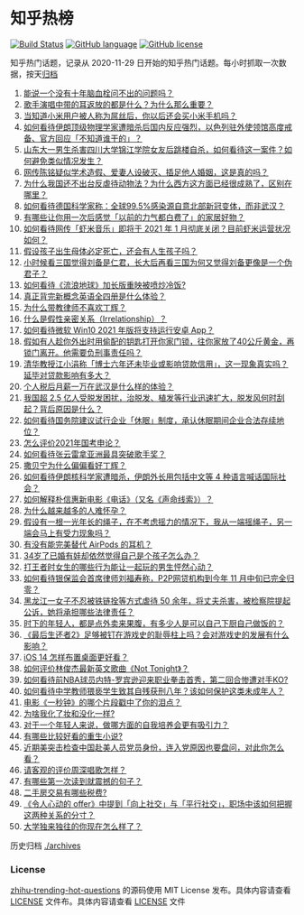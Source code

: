 # 知乎热榜
[![Build Status](https://github.com/ToWeLong/zhihu-hot-questions/workflows/CI/badge.svg)](https://github.com/ToWeLong/zhihu-hot-questions/actions)
[![GitHub language](https://img.shields.io/badge/language-golang-orange.svg)](https://golang.org/)
[![GitHub license](https://img.shields.io/github/license/ToWeLong/zhihu-hot-questions)](https://github.com/ToWeLong/zhihu-hot-questions/blob/main/LICENSE)

知乎热门话题，记录从 2020-11-29 日开始的知乎热门话题。每小时抓取一次数据，按天[归档](./archives)

<!-- BEGIN -->
1. [能说一个没有十年脑血栓问不出的问题吗？](https://www.zhihu.com/question/429477716) 
1. [歌手演唱中带的耳返放的都是什么？为什么那么重要？](https://www.zhihu.com/question/22696366) 
1. [当知道小米用户被人称为屌丝后，你以后还会买小米手机吗？](https://www.zhihu.com/question/432238054) 
1. [如何看待伊朗顶级物理学家遭暗杀后国内反应强烈，以色列驻外使领馆高度戒备、官方回应「不知道谁干的」？](https://www.zhihu.com/question/432529273) 
1. [山东大一男生杀害四川大学锦江学院女友后跳楼自杀，如何看待这一案件？如何避免类似情况发生？](https://www.zhihu.com/question/432578450) 
1. [网传陈铭疑似学术造假、爱妻人设破灭、插足他人婚姻，这是真的吗？](https://www.zhihu.com/question/432658686) 
1. [为什么我国还不出台反虐待动物法？为什么西方这方面已经很成熟了，区别在哪里？](https://www.zhihu.com/question/432402706) 
1. [如何看待德国科学家称：全球99.5%感染源自意北部新冠变体，而非武汉？](https://www.zhihu.com/question/432624492) 
1. [有哪些让你用一次后感觉「以前的力气都白费了」的家居好物？](https://www.zhihu.com/question/420760487) 
1. [如何看待网传「虾米音乐」即将于 2021 年 1 月彻底关闭？目前虾米运营状况如何？](https://www.zhihu.com/question/432581731) 
1. [假设孩子出生母体必定死亡，还会有人生孩子吗？](https://www.zhihu.com/question/431166272) 
1. [小时候看三国觉得刘备是仁君，长大后再看三国为何又觉得刘备更像是一个伪君子？](https://www.zhihu.com/question/290387649) 
1. [如何看待《流浪地球》加长版重映被喷炒冷饭?](https://www.zhihu.com/question/432088729) 
1. [真正背完新概念英语全四册是什么体验？](https://www.zhihu.com/question/30818462) 
1. [为什么带教律师不喜欢丁辉？](https://www.zhihu.com/question/431317603) 
1. [什么是假性亲密关系（Irrelationship）？](https://www.zhihu.com/question/31847982) 
1. [如何看待微软 Win10 2021 年版将支持运行安卓 App？](https://www.zhihu.com/question/432094994) 
1. [假如有人趁你外出时用偷配的钥匙打开你家门锁，往你家放了40公斤黄金，再锁门离开。他需要负刑事责任吗？](https://www.zhihu.com/question/429443926) 
1. [清华教授江小涓称「博士六年还未毕业或影响贷款信用」，这一现象真实吗？延毕对贷款影响有多大？](https://www.zhihu.com/question/432605578) 
1. [个人税后月薪一万在武汉是什么样的体验？](https://www.zhihu.com/question/293500940) 
1. [我国超 2.5 亿人受脱发困扰，治脱发、植发等行业迅速扩大，脱发风何时刮起？背后原因是什么？](https://www.zhihu.com/question/432635871) 
1. [如何看待国务院建议试行企业「休眠」制度，承认休眠期间企业合法存续地位？](https://www.zhihu.com/question/432428981) 
1. [怎么评价2021年国考申论？](https://www.zhihu.com/question/432542802) 
1. [如何看待张云雷拿亚洲最具突破歌手奖？](https://www.zhihu.com/question/432600805) 
1. [撒贝宁为什么偏偏看好丁辉？](https://www.zhihu.com/question/431584976) 
1. [如何看待伊朗核科学家遭暗杀，伊朗外长用包括中文等 4 种语言喊话国际社会？](https://www.zhihu.com/question/432636637) 
1. [如何解释朴信惠新电影《电话》（又名《声命线索》）？](https://www.zhihu.com/question/432295751) 
1. [为什么越来越多的人难怀孕？](https://www.zhihu.com/question/301704920) 
1. [假设有一根一光年长的绳子，在不考虑摇力的情况下，我从一端摇绳子，另一端会马上有受力现象吗？](https://www.zhihu.com/question/432361194) 
1. [有没有能完美替代 AirPods 的耳机？](https://www.zhihu.com/question/348203324) 
1. [34岁了已婚有娃却依然觉得自己是个孩子怎么办？](https://www.zhihu.com/question/430270405) 
1. [打王者时女生的哪些行为能让一起玩的男生怦然心动？](https://www.zhihu.com/question/428822246) 
1. [如何看待银保监会首席律师刘福寿称，P2P网贷机构到今年 11 月中旬已完全归零？](https://www.zhihu.com/question/432284150) 
1. [黑龙江一女子不忍被铁链拴等方式虐待 50 余年，将丈夫杀害，被检察院提起公诉，她将承担哪些法律责任？](https://www.zhihu.com/question/432674571) 
1. [时下的年轻人，都是点外卖来果腹，有多少人是可以自己下厨自己做饭的？](https://www.zhihu.com/question/432326414) 
1. [《最后生还者2》足够被钉在游戏史的耻辱柱上吗？会对游戏史的发展有什么影响？](https://www.zhihu.com/question/430869435) 
1. [iOS 14 怎样布置桌面更好看？](https://www.zhihu.com/question/421753399) 
1. [如何评价林俊杰最新英文歌曲《Not Tonight》？](https://www.zhihu.com/question/428093246) 
1. [如何看待前NBA球员内特-罗宾逊迎来职业拳击首秀，第二回合惨遭对手KO?](https://www.zhihu.com/question/432518466) 
1. [如何看待中学教师猥亵学生致其自残获刑八年？该如何保护这类未成年人？](https://www.zhihu.com/question/432565422) 
1. [电影《一秒钟》的哪个片段戳中了你的泪点？](https://www.zhihu.com/question/432215210) 
1. [为啥我化了妆和没化一样?](https://www.zhihu.com/question/424721924) 
1. [对于一个年轻人来说，做哪方面的自我培养会更有吸引力？](https://www.zhihu.com/question/432676273) 
1. [有哪些比较好看的重生小说?](https://www.zhihu.com/question/311447766) 
1. [近期美突击检查中国赴美人员党员身份，连入党原因也要盘问，对此你怎么看？](https://www.zhihu.com/question/432646201) 
1. [请客观的评价周深唱歌怎样？](https://www.zhihu.com/question/307206533) 
1. [有哪些第一次读到就震撼的句子？](https://www.zhihu.com/question/386830217) 
1. [二手房交易有哪些税费?](https://www.zhihu.com/question/24534079) 
1. [《令人心动的 offer》中提到「向上社交」与「平行社交」，职场中该如何把握这两种关系的分寸？](https://www.zhihu.com/question/432023584) 
1. [大学独来独往的你现在怎么样了？](https://www.zhihu.com/question/428605004) 
<!-- END -->

历史归档 [./archives](./archives)

### License

[zhihu-trending-hot-questions](https://github.com/towelong/zhihu-hot-questions) 的源码使用 MIT License 发布。具体内容请查看 [LICENSE](./LICENSE) 文件布。具体内容请查看 [LICENSE](./LICENSE) 文件